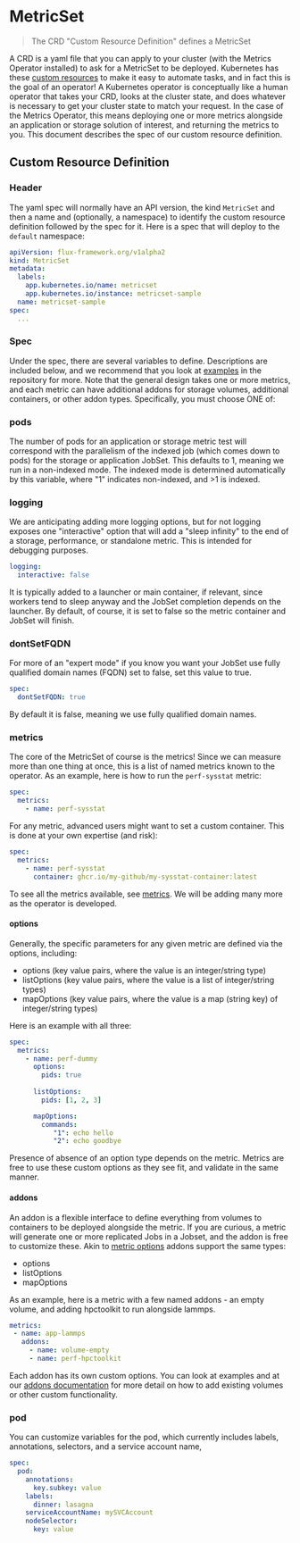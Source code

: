 # MetricSet

> The CRD "Custom Resource Definition" defines a MetricSet

A CRD is a yaml file that you can apply to your cluster (with the Metrics Operator
installed) to ask for a MetricSet to be deployed. Kubernetes has these [custom resources](https://kubernetes.io/docs/concepts/extend-kubernetes/api-extension/custom-resources/)
to make it easy to automate tasks, and in fact this is the goal of an operator!
A Kubernetes operator is conceptually like a human operator that takes your CRD,
looks at the cluster state, and does whatever is necessary to get your cluster state
to match your request. In the case of the Metrics Operator, this means deploying one or more
metrics alongside an application or storage solution of interest, and returning the metrics to you. This document describes the spec of our custom resource definition.

## Custom Resource Definition

### Header

The yaml spec will normally have an API version, the kind `MetricSet` and then
a name and (optionally, a namespace) to identify the custom resource definition followed by the spec for it. Here is a spec that will deploy to the `default` namespace:

```yaml
apiVersion: flux-framework.org/v1alpha2
kind: MetricSet
metadata:
  labels:
    app.kubernetes.io/name: metricset
    app.kubernetes.io/instance: metricset-sample
  name: metricset-sample
spec:
  ...
```

### Spec

Under the spec, there are several variables to define. Descriptions are included below, and we recommend that you look at [examples](https://github.com/converged-computing/metrics-operator/tree/main/examples) in the repository for more. Note that the general design takes one or more metrics, and each metric can have additional addons for storage volumes, additional containers, or other addon types.
Specifically, you must choose ONE of:

### pods

The number of pods for an application or storage metric test will correspond with the parallelism of the indexed job (which comes down to pods) for the storage or application JobSet. This defaults to 1, meaning we run in a non-indexed mode. The indexed mode is determined automatically by this variable, where "1" indicates non-indexed, and >1 is indexed.

### logging

We are anticipating adding more logging options, but for not logging exposes one "interactive" option that will add a "sleep infinity" to the end of a storage, performance, or standalone metric.
This is intended for debugging purposes.

```yaml
logging:
  interactive: false
```

It is typically added to a launcher or main container, if relevant, since workers tend to sleep anyway and the JobSet completion depends on the launcher.
By default, of course, it is set to false so the metric container and JobSet will finish.

### dontSetFQDN

For more of an "expert mode" if you know you want your JobSet use fully qualified domain names (FQDN) set to false,
set this value to true.

```yaml
spec:
  dontSetFQDN: true
```

By default it is false, meaning we use fully qualified domain names.

### metrics

The core of the MetricSet of course is the metrics! Since we can measure more than one thing at once, this is a list of named metrics known to the operator. As an example, here is how to run the `perf-sysstat` metric:

```yaml
spec:
  metrics:
    - name: perf-sysstat
```

For any metric, advanced users might want to set a custom container. This is done at your own expertise (and risk):

```yaml
spec:
  metrics:
    - name: perf-sysstat
      container: ghcr.io/my-github/my-sysstat-container:latest
```

To see all the metrics available, see [metrics](metrics.md). We will be adding many more as the operator is developed.

#### options

Generally, the specific parameters for any given metric are defined via the options, including:

 - options (key value pairs, where the value is an integer/string type)
 - listOptions (key value pairs, where the value is a list of integer/string types)
 - mapOptions (key value pairs, where the value is a map (string key) of integer/string types)

Here is an example with all three:

```yaml
spec:
  metrics:
    - name: perf-dummy
      options:
        pids: true
      
      listOptions:
        pids: [1, 2, 3]

      mapOptions:
        commands:
           "1": echo hello
           "2": echo goodbye
```

Presence of absence of an option type depends on the metric. Metrics are free to use these custom
options as they see fit, and validate in the same manner.

#### addons

An addon is a flexible interface to define everything from volumes to containers to be deployed alongside the metric.
If you are curious, a metric will generate one or more replicated Jobs in a Jobset, and the addon is free to customize these.
Akin to [metric options](#options) addons support the same types:

 - options
 - listOptions
 - mapOptions

As an example, here is a metric with a few named addons - an empty volume, and adding hpctoolkit to run alongside lammps.

```yaml
metrics:
 - name: app-lammps
   addons:
     - name: volume-empty
     - name: perf-hpctoolkit
```

Each addon has its own custom options. You can look at examples and at our [addons documentation](addons.md) for more detail on how to add existing volumes
or other custom functionality.


### pod

You can customize variables for the pod, which currently includes labels, annotations, selectors, and a service account name,

```yaml
spec:
  pod:
    annotations:
      key.subkey: value
    labels:
      dinner: lasagna
    serviceAccountName: mySVCAccount
    nodeSelector:
      key: value
```

